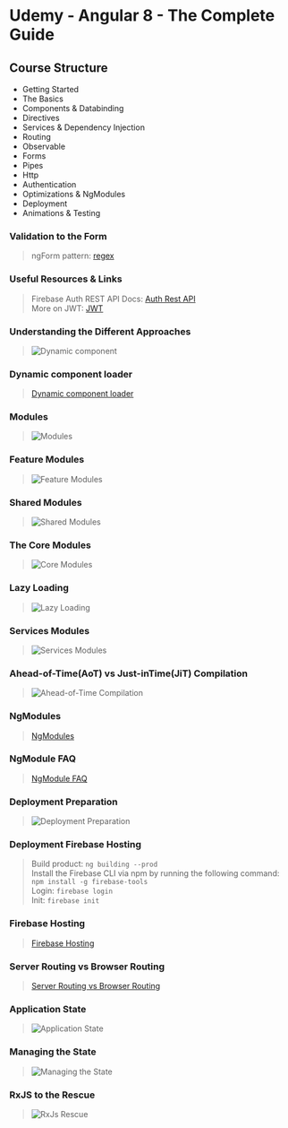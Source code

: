 <h1>Udemy - Angular 8 - The Complete Guide</h1>
<h2> Course Structure</h2>

- Getting Started
- The Basics
- Components & Databinding
- Directives
- Services & Dependency Injection
- Routing
- Observable
- Forms
- Pipes
- Http
- Authentication
- Optimizations & NgModules
- Deployment
- Animations & Testing

<h3>Validation to the Form</h3>

> ngForm
> pattern: [regex](https://regexr.com/)

<h3>Useful Resources & Links</h3>

> Firebase Auth REST API Docs: [Auth Rest API](https://firebase.google.com/docs/reference/rest/auth) <br>
> More on JWT: [JWT](https://jwt.io)

<h3>Understanding the Different Approaches</h3>

> ![Dynamic component](src/static/images/dynamic_components.png)

<h3>Dynamic component loader</h3>

> [Dynamic component loader](https://angular.io/guide/dynamic-component-loader)

<h3>Modules</h3>

> ![Modules](src/static/images/modules.png)

<h3>Feature Modules</h3>

> ![Feature Modules](src/static/images/feature_modules.png)

<h3>Shared Modules</h3>

> ![Shared Modules](src/static/images/shared_modules.png)

<h3>The Core Modules</h3>

> ![Core Modules](src/static/images/core_modules.png)

<h3>Lazy Loading</h3>

> ![Lazy Loading](src/static/images/lazy_loading.png)

<h3>Services Modules</h3>

> ![Services Modules](src/static/images/services_modules.png)

<h3>Ahead-of-Time(AoT) vs Just-inTime(JiT) Compilation</h3>

> ![Ahead-of-Time Compilation](src/static/images/AoT_JiT.png)

<h3>NgModules</h3>

> [NgModules](https://angular.io/guide/ngmodules)

<h3>NgModule FAQ</h3>

> [NgModule FAQ](https://angular.io/guide/ngmodule-faq)

<h3>Deployment Preparation</h3>

> ![Deployment Preparation](src/static/images/deployment.png)

<h3>Deployment Firebase Hosting</h3>

> Build product: `ng building --prod` <br>
> Install the Firebase CLI via npm by running the following command: <br>
> `npm install -g firebase-tools` <br>
> Login: `firebase login` <br>
> Init: `firebase init`

<h3>Firebase Hosting</h3>

> [Firebase Hosting](https://firebase.google.com/docs/hosting)

<h3>Server Routing vs Browser Routing</h3>

> [Server Routing vs Browser Routing](https://academind.com/learn/angular/angular-q-a/#how-to-fix-broken-routes-after-deployment)

<h3>Application State</h3>

> ![Application State](src/static/images/application_state.png)

<h3>Managing the State</h3>

> ![Managing the State](src/static/images/managing_state.png)

<h3>RxJS to the Rescue</h3>

> ![RxJs Rescue](src/static/images/rxjs_rescue.png)